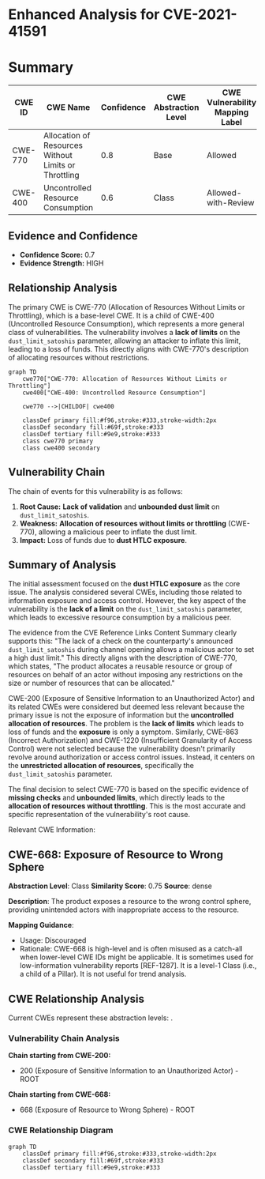 # Enhanced Analysis for CVE-2021-41591

# Summary
| CWE ID | CWE Name | Confidence | CWE Abstraction Level | CWE Vulnerability Mapping Label | CWE-Vulnerability Mapping Notes |
|---|---|---|---|---|---|
| CWE-770 | Allocation of Resources Without Limits or Throttling | 0.8 | Base | Allowed | Primary CWE |
| CWE-400 | Uncontrolled Resource Consumption | 0.6 | Class | Allowed-with-Review | Secondary CWE |

## Evidence and Confidence

*   **Confidence Score:** 0.7
*   **Evidence Strength:** HIGH

## Relationship Analysis
The primary CWE is CWE-770 (Allocation of Resources Without Limits or Throttling), which is a base-level CWE. It is a child of CWE-400 (Uncontrolled Resource Consumption), which represents a more general class of vulnerabilities. The vulnerability involves a **lack of limits** on the `dust_limit_satoshis` parameter, allowing an attacker to inflate this limit, leading to a loss of funds. This directly aligns with CWE-770's description of allocating resources without restrictions.

```mermaid
graph TD
    cwe770["CWE-770: Allocation of Resources Without Limits or Throttling"]
    cwe400["CWE-400: Uncontrolled Resource Consumption"]

    cwe770 -->|CHILDOF| cwe400

    classDef primary fill:#f96,stroke:#333,stroke-width:2px
    classDef secondary fill:#69f,stroke:#333
    classDef tertiary fill:#9e9,stroke:#333
    class cwe770 primary
    class cwe400 secondary
```

## Vulnerability Chain
The chain of events for this vulnerability is as follows:
1.  **Root Cause:** **Lack of validation** and **unbounded dust limit** on `dust_limit_satoshis`.
2.  **Weakness:** **Allocation of resources without limits or throttling** (CWE-770), allowing a malicious peer to inflate the dust limit.
3.  **Impact:** Loss of funds due to **dust HTLC exposure**.

## Summary of Analysis
The initial assessment focused on the **dust HTLC exposure** as the core issue. The analysis considered several CWEs, including those related to information exposure and access control. However, the key aspect of the vulnerability is the **lack of a limit** on the `dust_limit_satoshis` parameter, which leads to excessive resource consumption by a malicious peer.

The evidence from the CVE Reference Links Content Summary clearly supports this: "The lack of a check on the counterparty's announced `dust_limit_satoshis` during channel opening allows a malicious actor to set a high dust limit." This directly aligns with the description of CWE-770, which states, "The product allocates a reusable resource or group of resources on behalf of an actor without imposing any restrictions on the size or number of resources that can be allocated."

CWE-200 (Exposure of Sensitive Information to an Unauthorized Actor) and its related CWEs were considered but deemed less relevant because the primary issue is not the exposure of information but the **uncontrolled allocation of resources**. The problem is the **lack of limits** which leads to loss of funds and the **exposure** is only a symptom. Similarly, CWE-863 (Incorrect Authorization) and CWE-1220 (Insufficient Granularity of Access Control) were not selected because the vulnerability doesn't primarily revolve around authorization or access control issues. Instead, it centers on the **unrestricted allocation of resources**, specifically the `dust_limit_satoshis` parameter.

The final decision to select CWE-770 is based on the specific evidence of **missing checks** and **unbounded limits**, which directly leads to the **allocation of resources without throttling**. This is the most accurate and specific representation of the vulnerability's root cause.

Relevant CWE Information:

## CWE-668: Exposure of Resource to Wrong Sphere
**Abstraction Level**: Class
**Similarity Score**: 0.75
**Source**: dense

**Description**:
The product exposes a resource to the wrong control sphere, providing unintended actors with inappropriate access to the resource.

**Mapping Guidance**:
- Usage: Discouraged
- Rationale: CWE-668 is high-level and is often misused as a catch-all when lower-level CWE IDs might be applicable. It is sometimes used for low-information vulnerability reports [REF-1287]. It is a level-1 Class (i.e., a child of a Pillar). It is not useful for trend analysis.


## CWE Relationship Analysis

Current CWEs represent these abstraction levels: .


### Vulnerability Chain Analysis

**Chain starting from CWE-200:**
- 200 (Exposure of Sensitive Information to an Unauthorized Actor) - ROOT


**Chain starting from CWE-668:**
- 668 (Exposure of Resource to Wrong Sphere) - ROOT



### CWE Relationship Diagram

```mermaid
graph TD
    classDef primary fill:#f96,stroke:#333,stroke-width:2px
    classDef secondary fill:#69f,stroke:#333
    classDef tertiary fill:#9e9,stroke:#333
```